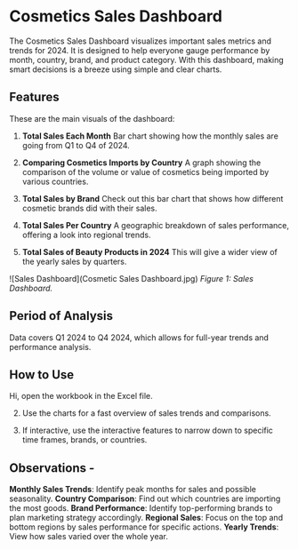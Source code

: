 # Cosmetics Sales Dashboard

The Cosmetics Sales Dashboard visualizes important sales metrics and trends for 2024. It is designed to help everyone gauge performance by month, country, brand, and product category. With this dashboard, making smart decisions is a breeze using simple and clear charts.

## Features

These are the main visuals of the dashboard:

1. **Total Sales Each Month**
   Bar chart showing how the monthly sales are going from Q1 to Q4 of 2024.

2. **Comparing Cosmetics Imports by Country**
   A graph showing the comparison of the volume or value of cosmetics being imported by various countries.

3. **Total Sales by Brand**
   Check out this bar chart that shows how different cosmetic brands did with their sales.

4. **Total Sales Per Country**
   A geographic breakdown of sales performance, offering a look into regional trends.

5. **Total Sales of Beauty Products in 2024**
   This will give a wider view of the yearly sales by quarters.

![Sales Dashboard](Cosmetic Sales Dashboard.jpg)
_Figure 1: Sales Dashboard._

## Period of Analysis

Data covers Q1 2024 to Q4 2024, which allows for full-year trends and performance analysis.

## How to Use

Hi, open the workbook in the Excel file.

2. Use the charts for a fast overview of sales trends and comparisons.

3. If interactive, use the interactive features to narrow down to specific time frames, brands, or countries.

## Observations -

**Monthly Sales Trends**: Identify peak months for sales and possible seasonality.
**Country Comparison**: Find out which countries are importing the most goods.
**Brand Performance**: Identify top-performing brands to plan marketing strategy accordingly.
**Regional Sales**: Focus on the top and bottom regions by sales performance for specific actions.
**Yearly Trends**: View how sales varied over the whole year.
